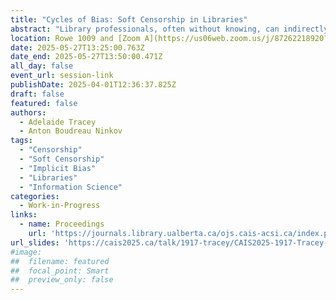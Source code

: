 ```yaml
---
title: "Cycles of Bias: Soft Censorship in Libraries"
abstract: "Library professionals, often without knowing, can indirectly reduce access to information, a phenomenon known as soft censorship. This research-in-progress conceptualizes key aspects of soft censorship and identifies conditions conducive to soft censorship in libraries. The individual and systematic biases that form the cycles that facilitate soft censorship become evident through this conceptualization, including content warnings, neutrality, subject headings, hiring, and publishing. In future work, we will analyze other areas where soft censorship has the potential to proliferate, including acquisitions, weeding, and reference, to obtain a fuller picture of soft censorship."
location: Rowe 1009 and [Zoom A](https://us06web.zoom.us/j/87262218920?pwd=5ioya8nZ6CaAVAsMQuMeC8MpMrUzjG.1)
date: 2025-05-27T13:25:00.763Z
date_end: 2025-05-27T13:50:00.471Z
all_day: false
event_url: session-link
publishDate: 2025-04-01T12:36:37.825Z
draft: false
featured: false
authors:
  - Adelaide Tracey
  - Anton Boudreau Ninkov
tags:
  - "Censorship" 
  - "Soft Censorship" 
  - "Implicit Bias"
  - "Libraries"
  - "Information Science"
categories:
  - Work-in-Progress
links:
  - name: Proceedings
    url: 'https://journals.library.ualberta.ca/ojs.cais-acsi.ca/index.php/cais-asci/article/view/1917'
url_slides: 'https://cais2025.ca/talk/1917-tracey/CAIS2025-1917-Tracey-Slides.pptx'
#image:
##  filename: featured
##  focal_point: Smart
##  preview_only: false
---
```

